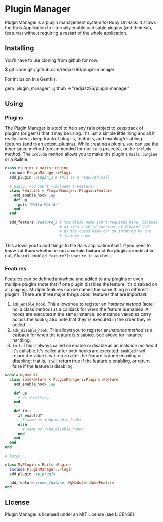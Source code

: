 # Plugin Manager #
Plugin Manager is a plugin management system for Ruby On Rails.  It allows the Rails Application to internally enable or disable plugins (and their sub, features) without requiring a restart of the whole application.

## Installing ##
You'll have to use cloning from github for now:

  $ git clone git://github.com/redjazz96/plugin-manager

For inclusion in a Gemfile:

  gem 'plugin_manager', :github => "redjazz96/plugin-manager"

## Using ##

### Plugins ###
The Plugin Manager is a tool to help any rails project to keep track of plugins (or gems) that it may be using.  It's just a simple little thing and all it really does is keep track of plugins, features, and enabling/disabling features (and to an extent, plugins).  While creating a plugin, you can use the inheritance method (recommended for non-rails projects), or the `include` method.  The `include` method allows you to make the plugin a `Rails::Engine` or a Railitie:

```Ruby
class Plugin1 < Rails::Engine
  include PluginManager::Plugin
  add_plugin :plugin_1 # this is a required call

  # Sadly, you can't +include+ a Feature.
  class Feature1 < PluginManager::Plugin::Feature
    add_enable_hook :up
    def up
      puts "Hello World!"
    end
  end

  add_feature :feature_1 # the class name isn't required here, because
                         # a) it's a child constant of Plugin1 and
                         # b) the class name can be inferred by the
                         # feature name.
```

This allows you to add things to the Rails application itself.  If you need to know out there whether or not a certain feature of the plugin is enabled or not, `Plugin1.enabled_feature?(:feature_1)` can help.

### Features ###
Features can be defined anywhere and added to any plugins or even multiple plugins (note that if one plugin disables the feature, it's disabled on all plugins).  Multiple features can be named the same thing on different plugins.  There are three major things about features that are important:

1. `add_enable_hook`.  This allows you to register an _instance method_ (note: not a class method) as a callback for when the feature is enabled.  All hooks are executed in the same instance, so instance variables carry across the hooks; also note that they're executed in the order they're added.
2. `add_disable_hook`.  This allows you to register an _instance method_ as a callback for when the feature is disabled.  See above for instance handling.
3. `init`.  This is always called on enable or disable as an _instance method_ if it's callable.  It's called after both hooks are executed.  `enabled?` will return the value it will return after the feature is done enabling or disabling; that is, it will return true if the feature is enabling, or return false if the feature is disabling.

```Ruby
module MyModule
  class SomeFeature < PluginManager::Plugin::Feature
    add_enable_hook :up

    def up
      # do something...
    end

    def init
      if enabled?
        # same as +add_enable_hook+
      else
        # same as +add_disable_hook+
      end
    end
  end
end

# later...

class MyPlugin < Rails::Engine
  include PluginManager::Plugin
  add_plugin :my_plugin

  add_feature :some_feature, MyModule::SomeFeature
end

```

## License ##
Plugin Manager is licensed under an MIT License (see LICENSE).
